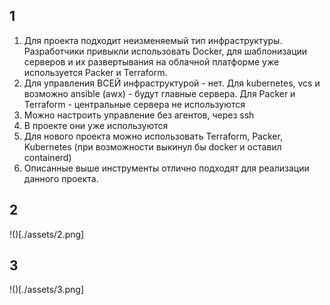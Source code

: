 ## 1
1. Для проекта подходит неизменяемый тип инфраструктуры. Разработчики привыкли использовать Docker, для шаблонизации серверов и их развертывания на облачной платформе уже используется Packer и Terraform. 
2. Для управления ВСЕЙ инфраструктурой - нет. Для kubernetes, vcs и возможно ansible (awx) - будут главные сервера. Для Packer и Terraform - центральные сервера не используются
3. Можно настроить управление без агентов, через ssh
4. В проекте они уже используются
5. Для нового проекта можно использовать Terraform, Packer, Kubernetes (при возможности выкинул бы docker и оставил containerd)
6. Описанные выше инструменты отлично подходят для реализации данного проекта.

## 2
!()[./assets/2.png]

## 3
!()[./assets/3.png]


